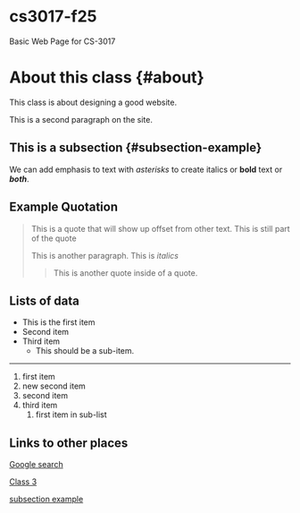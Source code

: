 # cs3017-f25
Basic Web Page for CS-3017

# About this class {#about}

This class is about designing a good website.

This is a second paragraph on the site.

## This is a subsection {#subsection-example}

We can add emphasis to text with *asterisks* to create italics or **bold** text or ***both***.

## Example Quotation

> This is a quote that will show up offset from other text.
> This is still part of the quote
>
> This is another paragraph. This is *italics*
>
> > This is another quote inside of a quote.

## Lists of data

- This is the first item
-  Second item
-  Third item
    - This should be a sub-item.

---
 
1. first item
2. new second item
2. second item
3. third item
    1. first item in sub-list 

## Links to other places
[Google search](https://google.com)

[Class 3](class3)

[subsection example](#subsection-example)








